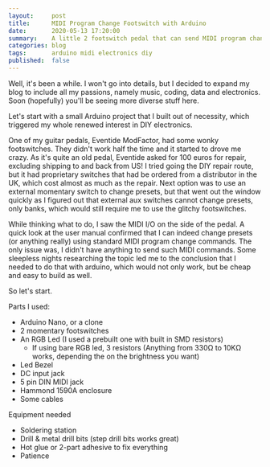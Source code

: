 ```yaml
---
layout:     post
title:      MIDI Program Change Footswitch with Arduino
date:       2020-05-13 17:20:00
summary:    A little 2 footswitch pedal that can send MIDI program change messages using an Arduino
categories: blog
tags:       arduino midi electronics diy
published:  false
---
```


Well, it's been a while. I won't go into details, but I decided to expand my blog to include all my passions, namely music, coding, data and electronics. Soon (hopefully) you'll be seeing more diverse stuff here.

Let's start with a small Arduino project that I built out of necessity, which triggered my whole renewed interest in DIY electronics.

One of my guitar pedals, Eventide ModFactor, had some wonky footswitches. They didn't work half the time and it started to drove me crazy. As it's quite an old pedal, Eventide asked for 100 euros for repair, excluding shipping to and back from US! I tried going the DIY repair route, but it had proprietary switches that had be ordered from a distributor in the UK, which cost almost as much as the repair. Next option was to use an external momentary switch to change presets, but that went out the window quickly as I figured out that external aux switches cannot change presets, only banks, which would still require me to use the glitchy footswitches.

While thinking what to do, I saw the MIDI I/O on the side of the pedal. A quick look at the user manual confirmed that I can indeed change presets (or anything really) using standard MIDI program change commands. The only issue was, I didn't have anything to send such MIDI commands. Some sleepless nights researching the topic led me to the conclusion that I needed to do that with arduino, which would not only work, but be cheap and easy to build as well.

So let's start.

Parts I used:

- Arduino Nano, or a clone
- 2 momentary footswitches
- An RGB Led (I used a prebuilt one with built in SMD resistors)
  - If using bare RGB led, 3 resistors (Anything from 330Ω to 10KΩ works, depending the on the brightness you want)
- Led Bezel
- DC input jack
- 5 pin DIN MIDI jack
- Hammond 1590A enclosure
- Some cables

Equipment needed

- Soldering station
- Drill & metal drill bits (step drill bits works great)
- Hot glue or 2-part adhesive to fix everything
- Patience
